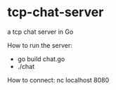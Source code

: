 # tcp-chat-server
a tcp chat server in Go

How to run the server:
+ go build chat.go
+ ./chat

How to connect: nc localhost 8080

